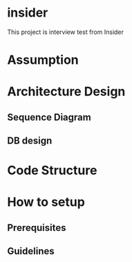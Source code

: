 # insider
This project is interview test from Insider

# Assumption

# Architecture Design

## Sequence Diagram

## DB design

# Code Structure

# How to setup

## Prerequisites

## Guidelines


